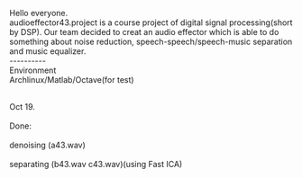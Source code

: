 

Hello everyone.<br />
audioeffector43.project is a course project 
of digital signal processing(short by DSP). 
Our team decided to creat an audio effector 
which is able to do something about noise 
reduction, speech-speech/speech-music
separation and music equalizer.<br />
----------<br />
Environment<br />
Archlinux/Matlab/Octave(for test)<br />

<br>Oct 19.</br>
<br>Done: </br>
<br>denoising (a43.wav)</br>
<br>      separating (b43.wav c43.wav)(using Fast ICA)</br>
      
